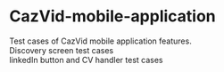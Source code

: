 # CazVid-mobile-application
Test cases of CazVid mobile application features. 
<br>
Discovery screen test cases
<br>
linkedIn button and CV handler test cases
<br>
